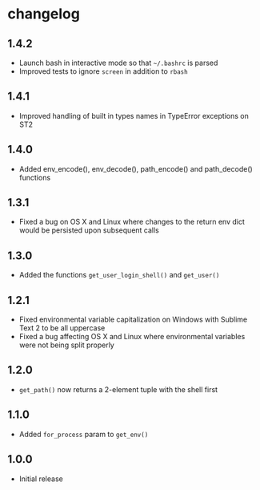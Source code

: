 # changelog

## 1.4.2

 - Launch bash in interactive mode so that `~/.bashrc` is parsed
 - Improved tests to ignore `screen` in addition to `rbash`

## 1.4.1

 - Improved handling of built in types names in TypeError exceptions on ST2

## 1.4.0

 - Added env_encode(), env_decode(), path_encode() and path_decode() functions

## 1.3.1

 - Fixed a bug on OS X and Linux where changes to the return env dict would be
   persisted upon subsequent calls

## 1.3.0

 - Added the functions `get_user_login_shell()` and `get_user()`

## 1.2.1

 - Fixed environmental variable capitalization on Windows with Sublime Text 2
   to be all uppercase
 - Fixed a bug affecting OS X and Linux where environmental variables were not
   being split properly

## 1.2.0

 - `get_path()` now returns a 2-element tuple with the shell first

## 1.1.0

 - Added `for_process` param to `get_env()`

## 1.0.0

 - Initial release
